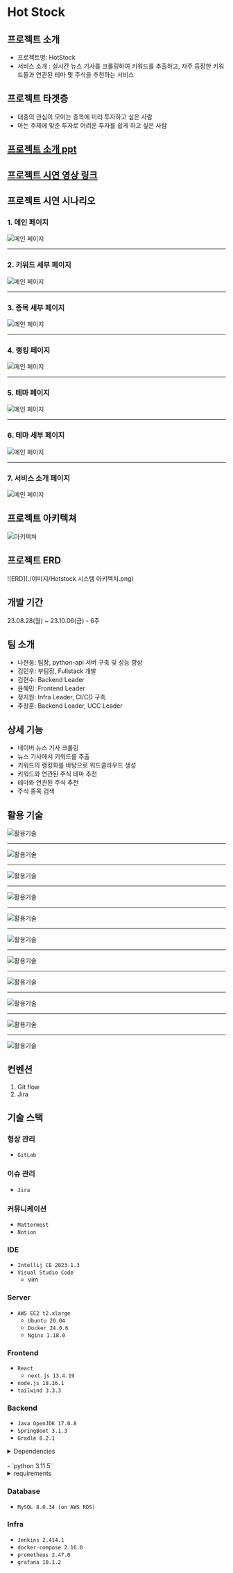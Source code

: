 # Hot Stock

## 프로젝트 소개

- 프로젝트명: HotStock
- 서비스 소개 : 실시간 뉴스 기사를 크롤링하여 키워드를 추출하고, 자주 등장한 키워드들과 연관된 테마 및 주식을 추천하는 서비스

## 프로젝트 타겟층

- 대중의 관심이 모이는 종목에 미리 투자하고 싶은 사람
- 아는 주제에 맞춘 투자로 어려운 투자를 쉽게 하고 싶은 사람

## [프로젝트 소개 ppt](https://www.canva.com/design/DAFwWVZcgZg/jhwmADGLeMJSAA5dIjPy4g/view?utm_content=DAFwWVZcgZg&utm_campaign=share_your_design&utm_medium=link&utm_source=shareyourdesignpanel)

## [프로젝트 시연 영상 링크](https://youtu.be/oERbRGcNkV8)

## 프로젝트 시연 시나리오


### 1. 메인 페이지
![메인 페이지](./이미지/시연페이지/1_메인.jpg)

---
### 2. 키워드 세부 페이지
![메인 페이지](./이미지/시연페이지/2_키워드세부.jpg)

---
### 3. 종목 세부 페이지
![메인 페이지](./이미지/시연페이지/3_종목세부.jpg)

---
### 4. 랭킹 페이지
![메인 페이지](./이미지/시연페이지/4_랭킹.jpg)

---
### 5. 테마 페이지
![메인 페이지](./이미지/시연페이지/5_테마.jpg)

---
### 6. 테마 세부 페이지
![메인 페이지](./이미지/시연페이지/6_테마세부.jpg)

---
### 7. 서비스 소개 페이지
![메인 페이지](./이미지/시연페이지/7_서비스소개.jpg)


## 프로젝트 아키텍쳐

![아키텍쳐](./이미지/HotStock.png)

## 프로젝트 ERD

![ERD](./이미지/Hotstock 시스템 아키텍처.png)

## 개발 기간

23.08.28(월) ~ 23.10.06(금)  -  6주

## 팀 소개

- 나현웅: 팀장, python-api 서버 구축 및 성능 향상
- 김민우: 부팀장, Fullstack 개발
- 김현수: Backend Leader
- 윤혜민: Frontend Leader
- 정지원: Infra Leader, CI/CD 구축
- 주창훈: Backend Leader, UCC Leader

## 상세 기능

- 네이버 뉴스 기사 크롤링
- 뉴스 기사에서 키워드를 추출
- 키워드의 랭킹화를 바탕으로 워드클라우드 생성
- 키워드와 연관된 주식 테마 추천
- 테마와 연관된 주식 추천
- 주식 종목 검색

## 활용  기술

![활용기술](./이미지/기술페이지/16.jpg)

---

![활용기술](./이미지/기술페이지/17.jpg)

---

![활용기술](./이미지/기술페이지/18.jpg)

---

![활용기술](./이미지/기술페이지/19.jpg)

---

![활용기술](./이미지/기술페이지/20.jpg)

---

![활용기술](./이미지/기술페이지/21.jpg)

---

![활용기술](./이미지/기술페이지/22.jpg)

---

![활용기술](./이미지/기술페이지/23.jpg)

---

![활용기술](./이미지/기술페이지/24.jpg)

---

![활용기술](./이미지/기술페이지/25.jpg)

---

![활용기술](./이미지/기술페이지/26.jpg)

## 컨벤션

1. Git flow
2. Jira

## 기술 스택

### 형상 관리

- `GitLab`

### 이슈 관리

- `Jira`

### 커뮤니케이션

- `Mattermost`
- `Notion`

### IDE

- `Intellij CE 2023.1.3`
- `Visual Studio Code`
    - vim

### Server

- `AWS EC2 t2.xlarge`
    - `Ubuntu 20.04`
    - `Docker 24.0.6`
    - `Nginx 1.18.0`

### Frontend

- `React`
    - `next.js 13.4.19`
- `node.js 18.16.1`
- `tailwind 3.3.3`

### Backend

- `Java OpenJDK 17.0.8`
- `SpringBoot 3.1.3`
- `Gradle 8.2.1`
<details>
<summary>Dependencies</summary>
<div markdown="1">
    - Spring Data JPA
    - Lombok
    - Swagger
    - actuator
    </div>
    </details>
    <br/>
- `python 3.11.5`
<details>
<summary>requirements</summary>
<div markdown="1">
    - Flask==2.3.3
    - Flask-Cors==4.0.0
    - flask-restx==1.1.0
    - python-mecab-ko==1.3.3
    - krwordrank==1.0.3
    - gensim==4.3.2
    - openai==0.28.0
    - gdown==4.7.1
    - gunicorn==21.2.0
    </div>
    </details>

### Database

- `MySQL 8.0.34 (on AWS RDS)`

### Infra

- `Jenkins 2.414.1`
- `docker-compose 2.16.0`
- `prometheus 2.47.0`
- `grafana 10.1.2`

<br/>
